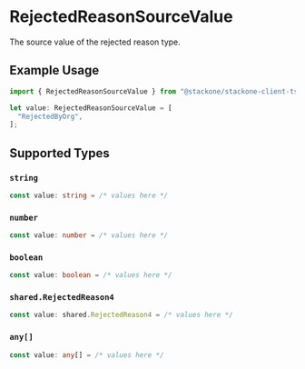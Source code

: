 # RejectedReasonSourceValue

The source value of the rejected reason type.

## Example Usage

```typescript
import { RejectedReasonSourceValue } from "@stackone/stackone-client-ts/sdk/models/shared";

let value: RejectedReasonSourceValue = [
  "RejectedByOrg",
];
```

## Supported Types

### `string`

```typescript
const value: string = /* values here */
```

### `number`

```typescript
const value: number = /* values here */
```

### `boolean`

```typescript
const value: boolean = /* values here */
```

### `shared.RejectedReason4`

```typescript
const value: shared.RejectedReason4 = /* values here */
```

### `any[]`

```typescript
const value: any[] = /* values here */
```

